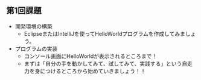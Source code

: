 ## 第1回課題
- 開発環境の構築
    - EclipseまたはIntelliJを使ってHelloWorldプログラムを作成してみましょう。
- プログラムの実装
    - コンソール画面にHelloWorldが表示されるところまで！
    - まずは「自分の手を動かしてみて、試してみて、実践する」という自走力を身につけるところから始めていきましょう！！